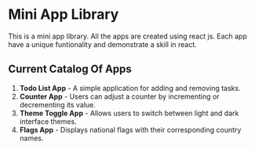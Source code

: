 # Mini App Library

This is a mini app library. All the apps are created using react js. Each app have a unique funtionality and demonstrate a skill in react. 

## Current Catalog Of Apps

1. **Todo List App** - A simple application for adding and removing tasks.
2. **Counter App** - Users can adjust a counter by incrementing or decrementing its value.
3. **Theme Toggle App** - Allows users to switch between light and dark interface themes.
4. **Flags App** - Displays national flags with their corresponding country names.